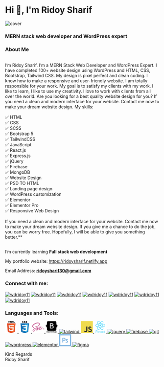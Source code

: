 <h1>Hi 👋, I'm Ridoy Sharif</h1>
<img src="https://github.com/wdridoy11/web-icon/blob/main/webdeveloper.png?raw=true" alt="cover" />
<h3>MERN stack web developer and WordPress expert</h3>
<h3>About Me </h3><br/> 
I’m Ridoy Sharif. I’m a MERN Stack Web Developer and WordPress Expert. I have completed 100+ website design using WordPress and HTML, CSS, Bootstrap, Tailwind CSS. My design is pixel perfect and clean coding. I know how to make a responsive and user-friendly website. I am totally responsible for your work. My goal is to satisfy my clients with my work. I like to learn, I like to use my creativity. I love to work with clients from all over the world. Are you looking for a best quality website design for you? If you need a clean and modern interface for your website. Contact me now to make your dream website design. My skills:<br/>
<br/>
✅ HTML<br/>
✅ CSS<br/>
✅ SCSS<br/>
✅ Bootstrap 5<br/>
✅ TailwindCSS<br/>
✅ JavaScript<br/>
✅ React.js<br/>
✅ Express.js<br/>
✅ jQuery<br/>
✅ Firebase<br/>
✅ MongoDB<br/>
✅ Website Design<br/>
✅ PSD TO HTML<br/>
✅ Landing page design<br/>
✅ WordPress customization<br/>
✅ Elementor<br/>
✅ Elementor Pro<br/>
✅ Responsive Web Design<br/>
<br/>
If you need a clean and modern interface for your website. Contact me now to make your dream website design. If you give me a chance to do the job, you can be worry free. Hopefully, I will be able to give you something better.**<br/><br/>


I’m currently learning **Full stack web development**

My portfolio website: https://ridoysharif.netlify.app

Email Address: **ridoysharif30@gmail.com**

<h3 align="left">Connect with me:</h3>
<p align="left">
<a href="https://fb.com/wdridoy11" target="blank"><img align="center" src="https://raw.githubusercontent.com/rahuldkjain/github-profile-readme-generator/master/src/images/icons/Social/facebook.svg" alt="wdridoy11" height="30" width="40" /></a>
<a href="https://twitter.com/wdridoy11" target="blank"><img align="center" src="https://raw.githubusercontent.com/rahuldkjain/github-profile-readme-generator/master/src/images/icons/Social/twitter.svg" alt="wdridoy11" height="30" width="40" /></a>
<a href="https://instagram.com/wdridoy11" target="blank"><img align="center" src="https://raw.githubusercontent.com/rahuldkjain/github-profile-readme-generator/master/src/images/icons/Social/instagram.svg" alt="wdridoy11" height="30" width="40" /></a>
<a href="https://linkedin.com/in/wdridoy11" target="blank"><img align="center" src="https://raw.githubusercontent.com/rahuldkjain/github-profile-readme-generator/master/src/images/icons/Social/linked-in-alt.svg" alt="wdridoy11" height="30" width="40" /></a>
<a href="https://www.behance.net/wdridoy11" target="blank"><img align="center" src="https://raw.githubusercontent.com/rahuldkjain/github-profile-readme-generator/master/src/images/icons/Social/behance.svg" alt="wdridoy11" height="30" width="40" /></a>
<a href="https://dribbble.com/wdridoy11" target="blank"><img align="center" src="https://raw.githubusercontent.com/rahuldkjain/github-profile-readme-generator/master/src/images/icons/Social/dribbble.svg" alt="wdridoy11" height="30" width="40" /></a>
<a href="https://stackoverflow.com/users/wdridoy11" target="blank"><img align="center" src="https://raw.githubusercontent.com/rahuldkjain/github-profile-readme-generator/master/src/images/icons/Social/stack-overflow.svg" alt="wdridoy11" height="30" width="40" /></a>
</p>

<h3 align="left">Languages and Tools:</h3>
<p align="left">
   <a href="https://www.w3.org/html/" target="_blank" rel="noreferrer">
      <img src="https://raw.githubusercontent.com/devicons/devicon/master/icons/html5/html5-original-wordmark.svg"
         alt="html5" width="40" height="40" />
   </a>
   <a href="https://www.w3schools.com/css/" target="_blank" rel="noreferrer">
      <img src="https://raw.githubusercontent.com/devicons/devicon/master/icons/css3/css3-original-wordmark.svg"
         alt="css3" width="40" height="40" />
   </a>
   <a href="https://sass-lang.com" target="_blank" rel="noreferrer">
      <img src="https://raw.githubusercontent.com/devicons/devicon/master/icons/sass/sass-original.svg" alt="sass"
         width="40" height="40" />
   </a>
      <a href="https://getbootstrap.com" target="_blank" rel="noreferrer">
      <img src="https://raw.githubusercontent.com/devicons/devicon/master/icons/bootstrap/bootstrap-plain-wordmark.svg"
         alt="bootstrap" width="40" height="40" />
   </a>
   <a href="https://tailwindcss.com/" target="_blank" rel="noreferrer"> 
       <img src="https://www.vectorlogo.zone/logos/tailwindcss/tailwindcss-icon.svg" alt="tailwind" width="40" height="40"/> 
   </a>
   <a href="https://developer.mozilla.org/en-US/docs/Web/JavaScript" target="_blank" rel="noreferrer">
      <img src="https://raw.githubusercontent.com/devicons/devicon/master/icons/javascript/javascript-original.svg"
         alt="javascript" width="40" height="40" />
   </a>
      <a href="https://reactjs.org/" target="_blank" rel="noreferrer">
      <img src="https://raw.githubusercontent.com/devicons/devicon/master/icons/react/react-original-wordmark.svg"
         alt="react" width="40" height="40" />
   </a>
   <a href="https://jquery.com" target="_blank" rel="noreferrer">
      <img src="https://w7.pngwing.com/pngs/606/221/png-transparent-jquery-original-logo-icon.png" alt="jquery"
         width="40" height="40" />
   </a>
   <a href="https://firebase.google.com/" target="_blank" rel="noreferrer"> 
        <img src="https://www.vectorlogo.zone/logos/firebase/firebase-icon.svg" alt="firebase" width="40" height="40"/> 
   </a> 
   <a href="https://git-scm.com/" target="_blank" rel="noreferrer">
      <img src="https://www.vectorlogo.zone/logos/git-scm/git-scm-icon.svg" alt="git" width="40" height="40" />
   </a>
   <a href="https://wordpress.org" target="_blank" rel="noreferrer">
      <img
         src="https://upload.wikimedia.org/wikipedia/commons/thumb/9/98/WordPress_blue_logo.svg/2048px-WordPress_blue_logo.svg.png"
         alt="wordpress" width="40" height="40" />
   </a>
   <a href="https://elementor.com/" target="_blank" rel="noreferrer">
      <img src="https://elementor.com/marketing/wp-content/uploads/2021/10/Elementor-Logo-Symbol-Red.png"
         alt="elementor" width="40" height="40" />
   </a>
   <a href="https://www.photoshop.com/en" target="_blank" rel="noreferrer">
      <img src="https://raw.githubusercontent.com/devicons/devicon/master/icons/photoshop/photoshop-line.svg"
         alt="photoshop" width="40" height="40" />
   </a>
   <a href="https://www.figma.com/" target="_blank" rel="noreferrer"> 
      <img src="https://www.vectorlogo.zone/logos/figma/figma-icon.svg" alt="figma" width="40" height="40"/> 
   </a>
</p>

<p>
Kind Regards<br/>
Ridoy Sharif
</p>
